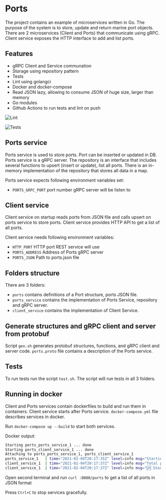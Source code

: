# Ports

The project contains an example of microservices written in Go.
The purpose of the system is to store, update and return marine port objects.
There are 2 microservices (Client and Ports) that communicate using gRPC.
Client service exposes the HTTP interface to add and list ports.

## Features

- gRPC Client and Service communation
- Storage using repository pattern
- Tests
- Lint using golangci
- Docker and docker-compose
- Read JSON lazy, allowing to consume JSON of huge size, larger than memory
- Go modules
- Github Actions to run tests and lint on push

![Lint](https://github.com/edbond/Go-gPRC-microservices-Docker-example/workflows/golangci-lint/badge.svg)

![Tests](https://github.com/edbond/Go-gPRC-microservices-Docker-example/workflows/tests/badge.svg)

## Ports service

Ports service is used to store ports.
Port can be inserted or updated in DB.
Ports service is a gRPC server.
The repository is an interface that includes several functions to upsert (insert or update),
list all ports.
There is an in-memory implementation of the repository that stores all data in a map.

Ports service expects following environment variables set:
- `PORTS_GRPC_PORT` port number gRPC server will be listen to

## Client service

Client service on startup reads ports from JSON file and calls upsert on ports service to
store ports.
Client service provides HTTP API to get a list of all ports.

Client service needs following environment variables:
- `HTTP_PORT` HTTP port REST service will use
- `PORTS_ADDRESS` Address of Ports gRPC server
- `PORTS_JSON` Path to ports.json file

## Folders structure

There are 3 folders:

- `ports` contains definitions of a Port structure, ports JSON file.
- `ports_service` contains the implementation of Ports Service, repository and gRPC server.
- `client_service` contains the implementation of Client Service.

## Generate structures and gRPC client and server from protobuf 

Script `gen.sh` generates protobuf structures, functions, and gRPC client and server code.
`ports.proto` file contains a description of the Ports service.

## Tests

To run tests run the script `test.sh`. The script will run tests in all 3 folders.

## Running in docker

Client and Ports services contain dockerfiles to build and run them in containers.
Client service starts after Ports service.
`docker-compose.yml` file describes services in docker.

Run `docker-compose up --build` to start both services.

Docker output:

```sh
Starting ports_ports_service_1 ... done
Starting ports_client_service_1 ... done
Attaching to ports_ports_service_1, ports_client_service_1
ports_service_1   | time="2021-02-04T20:17:35Z" level=info msg="Starting Ports GRPC Server on port 4040" Server="Ports GRPC Server"
client_service_1  | time="2021-02-04T20:17:37Z" level=info msg="Total ports loaded: 1632, failed: 0" Server=Client
client_service_1  | time="2021-02-04T20:17:37Z" level=info msg="🆙 Starting server at port 8080" Server=Client
```

Open second terminal and run
`curl :8080/ports` to get a list of all ports in JSON format

Press `Ctrl+C` to stop services gracefully.

